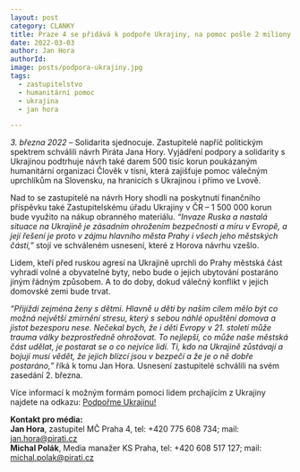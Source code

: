 ```yaml
---
layout: post
category: CLANKY
title: Praze 4 se přidává k podpoře Ukrajiny, na pomoc pošle 2 miliony. Zastupitelé se shodli nad návrhem Pirátů.
date: 2022-03-03
author: Jan Hora
authorId: 
image: posts/podpora-ukrajiny.jpg
tags: 
  - zastupitelstvo
  - humanitární pomoc
  - ukrajina
  - jan hora

---
```



*3. března 2022* – Solidarita sjednocuje. Zastupitelé napříč politickým spektrem schválili návrh Piráta Jana Hory. Vyjádření podpory a solidarity s Ukrajinou podtrhuje návrh také darem 500 tisíc korun poukázaným humanitární organizaci Člověk v tísni, která zajišťuje pomoc válečným uprchlíkům na Slovensku, na hranicích s Ukrajinou i přímo ve Lvově. 

Nad to se zastupitelé na návrh Hory shodli na poskytnutí finančního příspěvku také Zastupitelskému úřadu Ukrajiny v ČR – 1 500 000 korun bude využito na nákup obranného materiálu. *“Invaze Ruska a nastalá situace na Ukrajině je zásadním ohrožením bezpečnosti a míru v Evropě, a její řešení je proto v zájmu hlavního města Prahy i všech jeho městských částí,”* stojí ve schváleném usnesení, které z Horova návrhu vzešlo.

Lidem, kteří před ruskou agresí na Ukrajině uprchli do Prahy městská část vyhradí volné a obyvatelné byty, nebo bude o jejich ubytování postaráno jiným řádným způsobem. A to do doby, dokud válečný konflikt v jejich domovské zemi bude trvat.

*“Přijíždí zejména ženy s dětmi. Hlavně u dětí by naším cílem mělo být co možná největší zmírnění stresu, který s sebou náhlé opuštění domova a jistot bezesporu nese. Nečekal bych, že i děti Evropy v 21. století může trauma války bezprostředně ohrožovat. To nejlepší, co může naše městská část udělat, je postarat se o co nejvíce lidí. Ti, kdo na Ukrajině zůstávají a bojují musí vědět, že jejich blízcí jsou v bezpečí a že je o ně dobře postaráno,”* říká k tomu Jan Hora. Usnesení zastupitelé schválili na svém zasedání 2. března.

Více informací k možným formám pomoci lidem prchajícím z Ukrajiny najdete na odkazu: <a href="https://ukrajina.pirati.cz/">Podpořme Ukrajinu!</a>


**Kontakt pro média:**<br>
**Jan Hora**, zastupitel MČ Praha 4, tel: +420 775 608 734; mail: jan.hora@pirati.cz<br>
**Michal Polák**, Media manažer KS Praha, tel: +420 608 517 127; mail: michal.polak@pirati.cz

